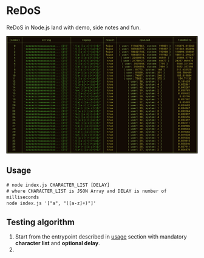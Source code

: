 # ReDoS

ReDoS in Node.js land with demo, side notes and fun.

![screenshot](/assets/images/screenshot.png)

## Usage

```shell
# node index.js CHARACTER_LIST [DELAY]
# where CHARACTER_LIST is JSON Array and DELAY is number of milliseconds
node index.js '["a", "([a-z]+)"]'
```

## Testing algorithm

1. Start from the entrypoint described in [usage](#usage) section with mandatory **character list** and **optional delay**.
2. 

